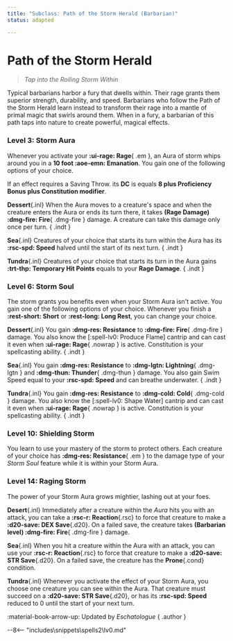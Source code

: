 ```yaml
---
title: "Subclass: Path of the Storm Herald (Barbarian)"
status: adapted

---
```


<p style="display:none">
Tap into the Roiling Storm Within
</p>

# Path of the Storm Herald

> *Tap into the Roiling Storm Within*

Typical barbarians harbor a fury that dwells within. Their rage grants them superior strength, durability, and speed. Barbarians who follow the Path of the Storm Herald learn instead to transform their rage into a mantle of primal magic that swirls around them. When in a fury, a barbarian of this path taps into nature to create powerful, magical effects.

### Level 3: Storm Aura

Whenever you activate your **:ui-rage: Rage**{ .em }, an Aura of storm whips around you in a **10 foot :aoe-emn: Emanation**. You gain one of the following options of your choice.

If an effect requires a Saving Throw. its **DC** is equals **8 plus Proficiency Bonus plus Constitution modifier**.

**Dessert**{.inl} When the Aura moves to a creature's space and when the creature enters the Aura or ends its turn there, it takes **(Rage Damage) :dmg-fire: Fire**{ .dmg-fire } damage. A creature can take this damage only once per turn.
{ .indt }

**Sea**{.inl} Creatures of your choice that starts its turn within the Aura has its **:rsc-spd: Speed** halved until the start of its next turn.
{ .indt }

**Tundra**{.inl} Creatures of your choice that starts its turn in the Aura gains **:trt-thp: Temporary Hit Points** equals to your **Rage Damage**.
{ .indt }

### Level 6: Storm Soul

The storm grants you benefits even when your Storm Aura isn't active. You gain one of the following options of your choice. Whenever you finish a **:rest-short: Short** or **:rest-long: Long Rest**, you can change your choice.

**Dessert**{.inl} You gain **:dmg-res: Resistance** to **:dmg-fire: Fire**{ .dmg-fire } damage. You also know the [:spell-lv0: Produce Flame] cantrip and can cast it even when **:ui-rage: Rage**{ .nowrap } is active. Constitution is your spellcasting ability.
{ .indt }

**Sea**{.inl} You gain **:dmg-res: Resistance** to **:dmg-lgtn: Lightning**{ .dmg-lgtn } and  **:dmg-thun: Thunder**{ .dmg-thun } damage. You also gain Swim Speed equal to your **:rsc-spd: Speed** and can breathe underwater.
{ .indt }

**Tundra**{.inl} You gain **:dmg-res: Resistance** to **:dmg-cold: Cold**{ .dmg-cold } damage. You also know the [:spell-lv0: Shape Water] cantrip and can cast it even when **:ui-rage: Rage**{ .nowrap } is active. Constitution is your spellcasting ability.
{ .indt }

### Level 10: Shielding Storm

You learn to use your mastery of the storm to protect others. Each creature of your choice has **:dmg-res: Resistance**{ .em } to the damage type of your *Storm Soul* feature while it is within your Storm Aura.

### Level 14: Raging Storm

The power of your Storm Aura grows mightier, lashing out at your foes.

**Desert**{.inl} Immediately after a creature within the *Aura* hits you with an attack, you can take a **:rsc-r: Reaction**{.rsc} to force that creature to make a **:d20-save: DEX Save**{.d20}. On a failed save, the creature takes **(Barbarian level) :dmg-fire: Fire**{ .dmg-fire } damage.

**Sea**{.inl} When you hit a creature within the Aura with an attack, you can use your **:rsc-r: Reaction**{.rsc} to force that creature to make a **:d20-save: STR Save**{.d20}. On a failed save, the creature has the **Prone**{.cond} condition.

**Tundra**{.inl} Whenever you activate the effect of your Storm Aura, you choose one creature you can see within the Aura. That creature must succeed on a **:d20-save: STR Save**{.d20}, or has its **:rsc-spd: Speed** reduced to 0 until the start of your next turn.

:material-book-arrow-up: Updated by *Eschatologue* 
{ .author }

--8<-- "includes\snippets\spells2\lv0.md"